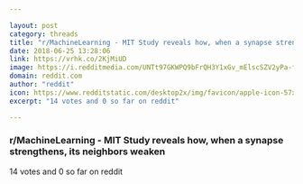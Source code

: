 ```yaml
---

layout: post
category: threads
title: "r/MachineLearning - MIT Study reveals how, when a synapse strengthens, its neighbors weaken"
date: 2018-06-25 13:28:06
link: https://vrhk.co/2KjMiUD
image: https://i.redditmedia.com/UNTt97GKWPQ9bFrQH3Y1xGv_mElscSZV2yPa-fB7iWA.jpg?s=f4efb4a3417cf953c15f10e9c2ac3018
domain: reddit.com
author: "reddit"
icon: https://www.redditstatic.com/desktop2x/img/favicon/apple-icon-57x57.png
excerpt: "14 votes and 0 so far on reddit"

---
```


### r/MachineLearning - MIT Study reveals how, when a synapse strengthens, its neighbors weaken

14 votes and 0 so far on reddit